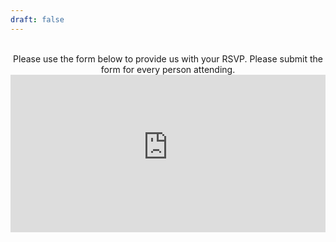 ```yaml
---
draft: false
---
```


<style>
  /* Responsive iframe container */
  .iframe-container {
    position: relative;
    width: 100%;
    /* This will be the aspect ratio of the iframe content, adjust as needed */
    padding-top: 50%; /* Example for a 2:1 aspect ratio */
    height: 0;
  }

  /* Responsive iframe */
  .iframe-container iframe {
    position: absolute;
    top: 0;
    left: 0;
    width: 100%;
    height: 100%;
    border: 0;
  }
</style>

<div style="text-align: center;">
  <br>
  Please use the form below to provide us with your RSVP. Please submit the form for every person attending.
  <br>
  <div class="iframe-container">
    <!-- Responsive iframe -->
    <iframe src="https://form.victorianobennett.wedding/www/rsvp/" name="myiFrame" scrolling="yes" frameborder="0" allowfullscreen></iframe>
  </div>
</div>
